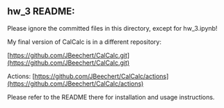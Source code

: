 ## hw_3 README:

Please ignore the committed files in this directory, except for hw_3.ipynb!

My final version of CalCalc is in a different repository:

[https://github.com/JBeechert/CalCalc.git](https://github.com/JBeechert/CalCalc.git)

Actions:
[https://github.com/JBeechert/CalCalc/actions](https://github.com/JBeechert/CalCalc/actions)

Please refer to the README there for installation and usage instructions. 
